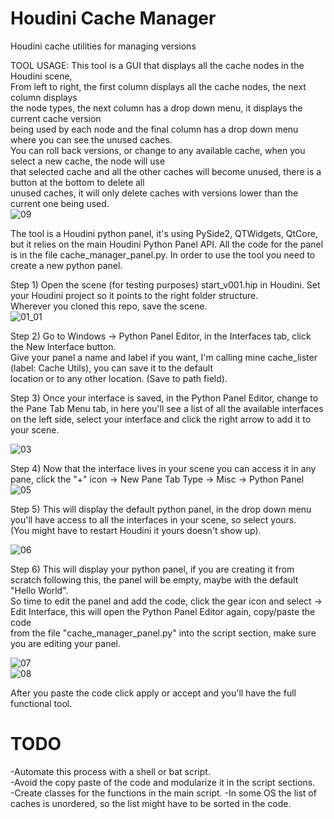 # Houdini Cache Manager
Houdini cache utilities for managing versions  

TOOL USAGE: This tool is a GUI that displays all the cache nodes in the Houdini scene,  
From left to right, the first column displays all the cache nodes, the next column displays  
the node types, the next column has a drop down menu, it displays the current cache version  
being used by each node and the final column has a drop down menu where you can see the unused caches.  
You can roll back versions, or change to any available cache, when you select a new cache, the node will use  
that selected cache and all the other caches will become unused, there is a button at the bottom to delete all  
unused caches, it will only delete caches with versions lower than the current one being used.  
![09](https://github.com/user-attachments/assets/ff9c91d5-a345-4f85-a4db-a0e0e7db8a0a)  

The tool is a Houdini python panel, it's using PySide2, QTWidgets, QtCore, but it relies on the main Houdini Python Panel API.
All the code for the panel is in the file cache_manager_panel.py. In order to use the tool you need to create a new python panel.  

Step 1) Open the scene (for testing purposes) start_v001.hip in Houdini. Set your Houdini project so it points to the right folder structure.  
Wherever you cloned this repo, save the scene.  
![01_01](https://github.com/user-attachments/assets/7d21bab4-f3f3-46d8-ae1b-858f2c5ca1a9)  

Step 2) Go to Windows -> Python Panel Editor, in the Interfaces tab, click the New Interface button.  
Give your panel a name and label if you want, I'm calling mine cache_lister (label: Cache Utils), you can save it to the default  
location or to any other location. (Save to path field).  

Step 3) Once your interface is saved, in the Python Panel Editor, change to the Pane Tab Menu tab, in here you'll see a list
of all the available interfaces on the left side, select your interface and click the right arrow to add it to your scene.  

![03](https://github.com/user-attachments/assets/df06d80d-6cf8-4a6c-afb7-a375ef028cf5)  

Step 4) Now that the interface lives in your scene you can access it in any pane, click the "+" icon -> New Pane Tab Type -> Misc -> Python Panel  
![05](https://github.com/user-attachments/assets/2282c300-51f2-494e-8f18-a3227c5050c5)  

Step 5) This will display the default python panel, in the drop down menu you'll have access to all the interfaces in your scene, so select yours.  
(You might have to restart Houdini it yours doesn't show up).  

![06](https://github.com/user-attachments/assets/62c49dce-7e76-492d-9032-0b17ca0f1e14)  

Step 6) This will display your python panel, if you are creating it from scratch following this, the panel will be empty, maybe with the default "Hello World".  
So time to edit the panel and add the code, click the gear icon and select -> Edit Interface, this will open the Python Panel Editor again, copy/paste the code  
from the file "cache_manager_panel.py" into the script section, make sure you are editing your panel.  


![07](https://github.com/user-attachments/assets/85441974-1dc2-4100-8010-50fcaf63625f)  
![08](https://github.com/user-attachments/assets/4fd2b99b-9ba4-4635-8b8e-c1e18d31ecd8)  

After you paste the code click apply or accept and you'll have the full functional tool.

# TODO
-Automate this process with a shell or bat script.  
-Avoid the copy paste of the code and modularize it in the script sections.  
-Create classes for the functions in the main script.
-In some OS the list of caches is unordered, so the list might have to be sorted in the code.
